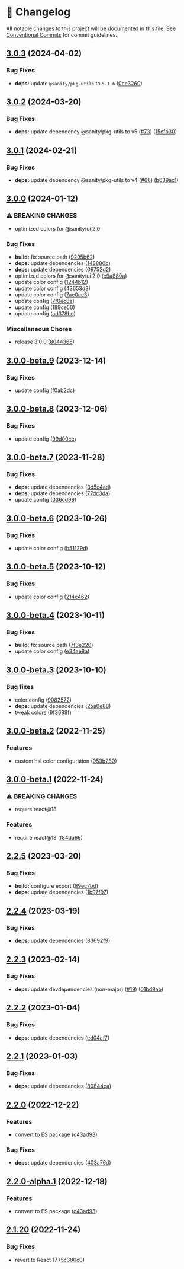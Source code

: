 <!-- markdownlint-disable --><!-- textlint-disable -->

# 📓 Changelog

All notable changes to this project will be documented in this file. See
[Conventional Commits](https://conventionalcommits.org) for commit guidelines.

## [3.0.3](https://github.com/sanity-io/color/compare/color-v3.0.2...color-v3.0.3) (2024-04-02)


### Bug Fixes

* **deps:** update `@sanity/pkg-utils` to `5.1.6` ([0ce3260](https://github.com/sanity-io/color/commit/0ce3260e48c8b9075a3153824f20a6b3aa4685b7))

## [3.0.2](https://github.com/sanity-io/color/compare/color-v3.0.1...color-v3.0.2) (2024-03-20)

### Bug Fixes

- **deps:** update dependency @sanity/pkg-utils to v5 ([#73](https://github.com/sanity-io/color/issues/73)) ([15cfb30](https://github.com/sanity-io/color/commit/15cfb3057450f47b7d3f76216d034ba20a8bb27d))

## [3.0.1](https://github.com/sanity-io/color/compare/color-v3.0.0...color-v3.0.1) (2024-02-21)

### Bug Fixes

- **deps:** update dependency @sanity/pkg-utils to v4 ([#66](https://github.com/sanity-io/color/issues/66)) ([b639ac1](https://github.com/sanity-io/color/commit/b639ac1ae9c95b81291ce0823f2053da01d458b9))

## [3.0.0](https://github.com/sanity-io/color/compare/color-v3.0.0-beta.9...color-v3.0.0) (2024-01-12)

### ⚠ BREAKING CHANGES

- optimized colors for @sanity/ui 2.0

### Bug Fixes

- **build:** fix source path ([9295b62](https://github.com/sanity-io/color/commit/9295b6235e948da98aec90cdb6a677c29b607c40))
- **deps:** update dependencies ([148880b](https://github.com/sanity-io/color/commit/148880b5846d18570a086584c310e8c64d01aa02))
- **deps:** update dependencies ([09752d2](https://github.com/sanity-io/color/commit/09752d2239d1a8d2ddf60c3479662095183ece75))
- optimized colors for @sanity/ui 2.0 ([c9a880a](https://github.com/sanity-io/color/commit/c9a880a44b48f0625824d420819aa4656095d316))
- update color config ([1244b12](https://github.com/sanity-io/color/commit/1244b120c42580cf6ee8d30be1f35a3705373d0d))
- update color config ([43653d3](https://github.com/sanity-io/color/commit/43653d377c01234ad423012c30bbbbd9b603f021))
- update color config ([7ae0ee3](https://github.com/sanity-io/color/commit/7ae0ee38096edff8974c7670870ca2e276927de7))
- update config ([7f0ec8e](https://github.com/sanity-io/color/commit/7f0ec8e991bfb44bf9e88b11c6faa115218ef42d))
- update config ([189ce50](https://github.com/sanity-io/color/commit/189ce5033aa0b952355e12cfdd9846476b4845d1))
- update config ([ad378be](https://github.com/sanity-io/color/commit/ad378be0ffca9c4e6b67559945c6a37c72932853))

### Miscellaneous Chores

- release 3.0.0 ([8044365](https://github.com/sanity-io/color/commit/80443652fb2d6c2e9ff048b2fd7a640eb236479c))

## [3.0.0-beta.9](https://github.com/sanity-io/color/compare/color-v3.0.0-beta.8...color-v3.0.0-beta.9) (2023-12-14)

### Bug Fixes

- update config ([f0ab2dc](https://github.com/sanity-io/color/commit/f0ab2dc97fbf595fa3c2dcb9f664e1f4eb53e48f))

## [3.0.0-beta.8](https://github.com/sanity-io/color/compare/color-v3.0.0-beta.7...color-v3.0.0-beta.8) (2023-12-06)

### Bug Fixes

- update config ([99d00ce](https://github.com/sanity-io/color/commit/99d00cea1e1c96919d8c5e4e9a03db283369897f))

## [3.0.0-beta.7](https://github.com/sanity-io/color/compare/color-v3.0.0-beta.6...color-v3.0.0-beta.7) (2023-11-28)

### Bug Fixes

- **deps:** update dependencies ([3d5c4ad](https://github.com/sanity-io/color/commit/3d5c4ad8562cd29fbe563cfb0be906a76b154673))
- **deps:** update dependencies ([77dc3da](https://github.com/sanity-io/color/commit/77dc3da1cd74348f112133438a0ff2011a0af05a))
- update config ([036cd99](https://github.com/sanity-io/color/commit/036cd9911ee7fdb00e305c85895ae6dd1763b391))

## [3.0.0-beta.6](https://github.com/sanity-io/color/compare/color-v3.0.0-beta.5...color-v3.0.0-beta.6) (2023-10-26)

### Bug Fixes

- update color config ([b51129d](https://github.com/sanity-io/color/commit/b51129d85bc0d480b9346dd617f073cd27623bd9))

## [3.0.0-beta.5](https://github.com/sanity-io/color/compare/color-v3.0.0-beta.4...color-v3.0.0-beta.5) (2023-10-12)

### Bug Fixes

- update color config ([214c462](https://github.com/sanity-io/color/commit/214c462ebfb87b3556f8d340c9316633d0f8218e))

## [3.0.0-beta.4](https://github.com/sanity-io/color/compare/color-v3.0.0-beta.3...color-v3.0.0-beta.4) (2023-10-11)

### Bug Fixes

- **build:** fix source path ([7f3e220](https://github.com/sanity-io/color/commit/7f3e2205458c0a320ec0f3b4d4e182662a36c1d0))
- update color config ([e34ae8a](https://github.com/sanity-io/color/commit/e34ae8a6fbebe236e5781c321eb3c84a40fd779c))

## [3.0.0-beta.3](https://github.com/sanity-io/color/compare/v3.0.0-beta.2...v3.0.0-beta.3) (2023-10-10)

### Bug fixes

- color config ([9082572](https://github.com/sanity-io/color/commit/908257233fbd2e8f8154fa50d110a0f6eae7baba))
- **deps:** update dependencies ([25a0e88](https://github.com/sanity-io/color/commit/25a0e88f35b09597437e894455890144bb6f8854))
- tweak colors ([9f3698f](https://github.com/sanity-io/color/commit/9f3698fae5f349c4ffe2c729c44c3c7a02b68c3c))

## [3.0.0-beta.2](https://github.com/sanity-io/color/compare/v3.0.0-beta.1...v3.0.0-beta.2) (2022-11-25)

### Features

- custom hsl color configuration ([053b230](https://github.com/sanity-io/color/commit/053b23001880e0262bb47bc65903e68806e11846))

## [3.0.0-beta.1](https://github.com/sanity-io/color/compare/v2.1.20...v3.0.0-beta.1) (2022-11-24)

### ⚠ BREAKING CHANGES

- require react@18

### Features

- require react@18 ([f84da66](https://github.com/sanity-io/color/commit/f84da66f270ce76d990fb7c3357a0c9af47093be))

## [2.2.5](https://github.com/sanity-io/color/compare/v2.2.4...v2.2.5) (2023-03-20)

### Bug Fixes

- **build:** configure export ([89ec7bd](https://github.com/sanity-io/color/commit/89ec7bdc038588c5f207acf39dbdad70a0304d77))
- **deps:** update dependencies ([1b97f97](https://github.com/sanity-io/color/commit/1b97f970c9bd6120bf2f9e5dc4296241e28df374))

## [2.2.4](https://github.com/sanity-io/color/compare/v2.2.3...v2.2.4) (2023-03-19)

### Bug Fixes

- **deps:** update dependencies ([83692f9](https://github.com/sanity-io/color/commit/83692f919291cde5d1de531014661209353d33cb))

## [2.2.3](https://github.com/sanity-io/color/compare/v2.2.2...v2.2.3) (2023-02-14)

### Bug Fixes

- **deps:** update devdependencies (non-major) ([#19](https://github.com/sanity-io/color/issues/19)) ([01bd9ab](https://github.com/sanity-io/color/commit/01bd9ab4fe5e9009d42fbf2a3c46309825d83c10))

## [2.2.2](https://github.com/sanity-io/color/compare/v2.2.1...v2.2.2) (2023-01-04)

### Bug Fixes

- **deps:** update dependencies ([ed04af7](https://github.com/sanity-io/color/commit/ed04af75005a50e8d4168a38eccf821c24658fd5))

## [2.2.1](https://github.com/sanity-io/color/compare/v2.2.0...v2.2.1) (2023-01-03)

### Bug Fixes

- **deps:** update dependencies ([80844ca](https://github.com/sanity-io/color/commit/80844ca840384e556694794ca6abb2ba23c8b395))

## [2.2.0](https://github.com/sanity-io/color/compare/v2.1.20...v2.2.0) (2022-12-22)

### Features

- convert to ES package ([c43ad93](https://github.com/sanity-io/color/commit/c43ad9340ee729f7f8902b60fe0bd6787dd252fa))

### Bug Fixes

- **deps:** update dependencies ([403a76d](https://github.com/sanity-io/color/commit/403a76d46561bcfcba4680a688856f2d87a8d3ad))

## [2.2.0-alpha.1](https://github.com/sanity-io/color/compare/v2.1.20...v2.2.0-alpha.1) (2022-12-18)

### Features

- convert to ES package ([c43ad93](https://github.com/sanity-io/color/commit/c43ad9340ee729f7f8902b60fe0bd6787dd252fa))

## [2.1.20](https://github.com/sanity-io/color/compare/v2.1.19...v2.1.20) (2022-11-24)

### Bug Fixes

- revert to React 17 ([5c380c0](https://github.com/sanity-io/color/commit/5c380c01933e8a23b315c81a0d3e1f4cfaad8550))
